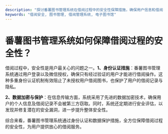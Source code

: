 ```yaml
---
description: "探讨番薯图书管理系统在借阅过程中的安全性保障措施，确保用户信息和借阅数据的保密性及完整性。"
keywords: "借阅安全, 图书管理, 借阅管理系统, 电子图书馆"
---
```

# 番薯图书管理系统如何保障借阅过程的安全性？

借阅过程中，安全性是用户最关心的问题之一。**1、身份认证措施**：番薯图书管理系统通过用户登录以及微信授权，确保只有经过验证的用户才能进行借阅操作。这种多重身份认证机制有效阻止了未授权用户借阅图书，也保护了用户的借阅记录与隐私。

**2、数据加密与保护**：在信息传输方面，系统采用了先进的数据加密技术，确保用户的个人信息及借阅记录不会被第三方窃取。同时，系统还定期进行安全评估，以发现并修复潜在的安全漏洞，进一步提升整体安全性。

综合来看，番薯图书管理系统通过身份认证和数据保护措施，全方位保障借阅过程的安全性，为用户提供放心的借阅服务。
